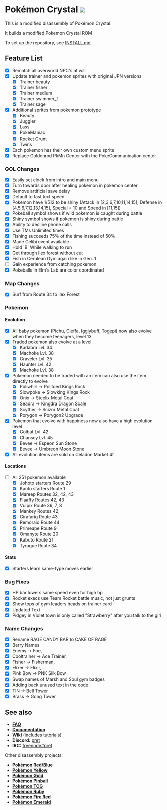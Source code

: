 # Pokémon Crystal ![](https://github.com/b13rg/pokecrystal/workflows/CI/badge.svg)

This is a modified disassembly of Pokémon Crystal.

It builds a modified Pokemon Crystal ROM

To set up the repository, see [INSTALL.md](INSTALL.md).

## Feature List

- [x] Rematch all overworld NPC's at will
- [x] Update trainer and pokemon sprites with original  JPN versions
  - [x] Trainer beauty
  - [x] Trainer fisher
  - [x] Trainer medium
  - [x] Trainer swimmer_f
  - [x] Trainer sage
- [x] Additional sprites from pokemon prototype
  - [x] Beauty
  - [x] Juggler
  - [x] Lass
  - [x] PokeManiac
  - [x] Rocket Grunt
  - [x] Twins
- [x] Each pokemon has their own custom menu sprite
- [x] Replace Goldenrod PkMn Center with the PokeCommunication center

### QOL Changes

- [x] Easily set clock from intro and main menu
- [x] Turn towards door after healing pokemon in pokemon center
- [x] Remove artificial save delay
- [x] Default to fast text speed
- [x] Pokemon have 1/512 to be shiny (Attack in [2,3,6,7,10,11,14,15], Defense in [4,5,6,7,12,13,14,15], Special = 10 and Speed in [11,15])
- [x] Pokeball symbol shows if wild pokemon is caught during battle
- [x] Shiny symbol shows if pokemon is shiny during battle
- [x] Ability to decline phone calls
- [x] Use TMs Unlimited times
- [x] Fishing succeeds 75% of the time instead of 50%
- [x] Made Celibi event available
- [x] Hold 'B' While walking to run
- [x] Get through Ilex forest without cut
- [x] Fish in Cerulean Gym again like in Gen. 1
- [ ] Gain experience from catching pokemon
- [x] Pokeballs in Elm's Lab are color coordinated

### Map Changes

- [x] Surf from Route 34 to Ilex Forest

### Pokemon

#### Evolution

- [x] All baby pokemon (Pichu, Cleffa, Igglybuff, Togepi) now also evolve when they become teenagers, level 13
- [x] Traded pokemon also evolve at a level
  - [x] Kadabra Lvl. 34
  - [x] Machoke Lvl. 38
  - [x] Graveler Lvl. 35
  - [x] Haunter Lvl. 42
  - [x] Machoke Lvl. 38
- [x] Pokemon needed to be traded with an item can also use the item directly to evolve
  - [x] Poliwhirl -> Politoed Kings Rock
  - [x] Slowpoke -> Slowking Kings Rock
  - [x] Onix -> Steelix Metal Coat
  - [x] Seadra -> Kingdra Dragon Scale
  - [x] Scyther -> Scizor Metal Coat
  - [x] Porygon -> Porygon2 Upgrade
- [x] Pokemon that evolve with happiness now also have a high evolution level
  - [x] Golbat Lvl. 42
  - [x] Chansey Lvl. 45
  - [x] Eevee -> Espeon Sun Stone
  - [x] Eevee -> Umbreon Moon Stone
- [x] All evolution items are sold on Celadon Market 4f

#### Locations

- [ ] All 251 pokemon available
  - [x] Johoto starters Route 29
  - [x] Kanto starters Route 1
  - [x] Mareep Routes 32, 42, 43 
  - [x] Flaaffy Routes 42, 43
  - [x] Vulpix Route 36, 7, 8
  - [x] Mankey Routes 42, 
  - [x] Girafarig Route 43
  - [x] Remoraid Route 44
  - [x] Primeape Route 9
  - [x] Omanyte Route 20
  - [x] Kabuto Route 21
  - [x] Tyrogue Route 34

#### Stats

- [x] Starters learn same-type moves  earlier

### Bug Fixes

- [x] HP bar lowers same speed even for high hp
- [x] Rocket execs use Team Rocket battle music, not just grunts
- [x] Show tops of gym leaders heads on trainer card
- [x] Updated Text
- [x] Pidgey in Violet town is only called "Strawberry" after you talk to the girl

### Name Changes

- [x] Rename RAGE CANDY BAR to CAKE OF RAGE
- [x] Berry Names  
- [x] Enemy → Foe, 
- [x] Cooltrainer → Ace Trainer, 
- [x] Fisher → Fisherman,
- [x] Elixer → Elixir, 
- [x] Pink Bow → PNK Silk Bow
- [x] Swap names of Marsh and Soul gym badges
- [x] Adding back unused text in the code
- [x] TIN -> Bell Tower
- [x] Brass -> Gong Tower

## See also

- [**FAQ**](FAQ.md)
- [**Documentation**][docs]
- [**Wiki**][wiki] (includes [tutorials][tutorials])
- **Discord:** [pret][discord]
- **IRC:** [freenode#pret][irc]

Other disassembly projects:

- [**Pokémon Red/Blue**][pokered]
- [**Pokémon Yellow**][pokeyellow]
- [**Pokémon Gold**][pokegold]
- [**Pokémon Pinball**][pokepinball]
- [**Pokémon TCG**][poketcg]
- [**Pokémon Ruby**][pokeruby]
- [**Pokémon Fire Red**][pokefirered]
- [**Pokémon Emerald**][pokeemerald]

[pokered]: https://github.com/pret/pokered
[pokeyellow]: https://github.com/pret/pokeyellow
[pokegold]: https://github.com/pret/pokegold
[pokepinball]: https://github.com/pret/pokepinball
[poketcg]: https://github.com/pret/poketcg
[pokeruby]: https://github.com/pret/pokeruby
[pokefirered]: https://github.com/pret/pokefirered
[pokeemerald]: https://github.com/pret/pokeemerald
[docs]: https://pret.github.io/pokecrystal/
[wiki]: https://github.com/pret/pokecrystal/wiki
[tutorials]: https://github.com/pret/pokecrystal/wiki/Tutorials
[discord]: https://discord.gg/6EuWgX9
[irc]: https://kiwiirc.com/client/irc.freenode.net/?#pret
[travis]: https://travis-ci.org/pret/pokecrystal
[travis-badge]: https://travis-ci.org/pret/pokecrystal.svg?branch=master

